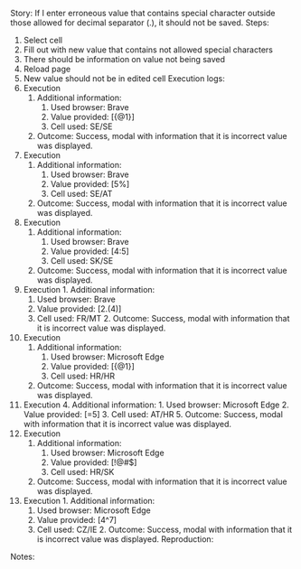 Story:
If I enter erroneous value that contains special character outside those allowed for decimal separator (.), it should not be saved.
Steps:
1. Select cell
2. Fill out with new value that contains not allowed special characters
3. There should be information on value not being saved
4. Reload page
5. New value should not be in edited cell
Execution logs:
1. Execution
	1. Additional information:
		1. Used browser: Brave
		2. Value provided: [{@1}]
		3. Cell used: SE/SE
	2. Outcome: Success, modal with information that it is incorrect value was displayed.
2.  Execution
	1. Additional information:
		1. Used browser: Brave
		2. Value provided: [5%]
		3. Cell used: SE/AT
	2. Outcome: Success, modal with information that it is incorrect value was displayed.
3.  Execution
	1. Additional information:
		1. Used browser: Brave
		2. Value provided: [4:5]
		3. Cell used: SK/SE
	2. Outcome: Success, modal with information that it is incorrect value was displayed.
4.   Execution
	1. Additional information:
		1. Used browser: Brave
		2. Value provided: [2.(4)]
		3. Cell used: FR/MT
	2. Outcome: Success, modal with information that it is incorrect value was displayed.
5. Execution
	1. Additional information:
		1. Used browser: Microsoft Edge
		2. Value provided: [{@1}]
		3. Cell used: HR/HR
	2. Outcome: Success, modal with information that it is incorrect value was displayed.
6. Execution
	4. Additional information:
		1. Used browser: Microsoft Edge
		2. Value provided: [=5]
		3. Cell used: AT/HR
	5. Outcome: Success, modal with information that it is incorrect value was displayed.
7.  Execution
	1. Additional information:
		1. Used browser: Microsoft Edge
		2. Value provided: [!@#$]
		3. Cell used: HR/SK
	2. Outcome: Success, modal with information that it is incorrect value was displayed.
8.   Execution
	1. Additional information:
		1. Used browser: Microsoft Edge
		2. Value provided: [4^7]
		3. Cell used: CZ/IE
	2. Outcome: Success, modal with information that it is incorrect value was displayed.
Reproduction:

Notes:
